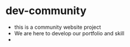 # dev-community

* this is a community website project 
* We are here to develop our portfolio and skill 
* 
